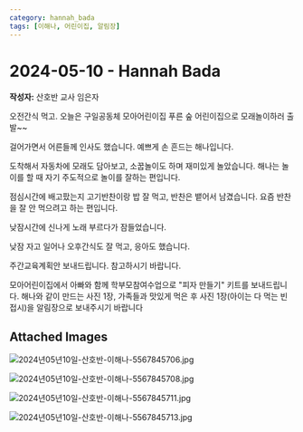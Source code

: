 ```yaml
---
category: hannah_bada
tags: [이해나, 어린이집, 알림장]
---
```


# 2024-05-10 - Hannah Bada

**작성자:** 산호반 교사 임은자  

오전간식  먹고. 오늘은 구일공동체 모아어린이집 푸른 숲 어린이집으로 모래놀이하러 출발~~

걸어가면서 어른들께 인사도 했습니다. 예쁘게 손 흔드는 해나입니다.

도착해서 자동차에 모래도 담아보고, 소꿉놀이도 하며 재미있게 놀았습니다. 해나는 놀이를 할 때 자기 주도적으로 놀이를 잘하는 편입니다. 

점심시간에 배고팠는지 고기반찬이랑 밥 잘 먹고, 반찬은 뱉어서 남겼습니다. 요즘 반찬을 잘 안 먹으려고 하는 편입니다.

낮잠시간에 신나게 노래 부르다가 잠들었습니다.

낮잠 자고 일어나 오후간식도 잘 먹고, 응아도 했습니다.

주간교육계획안 보내드립니다. 참고하시기 바랍니다.

모아어린이집에서 아빠와 함께 학부모참여수업으로 "피자 만들기" 키트를 보내드립니다.  해나와 같이 만드는 사진 1장, 가족들과 맛있게 먹은 후 사진 1장(아이는 다 먹는 빈접시)을 알림장으로 보내주시기 바랍니다

## Attached Images
![2024년05년10일-산호반-이해나-5567845706.jpg](https://feghi.github.io/assets/img/bada_photo/2024년05년10일-산호반-이해나-5567845706.jpg)

![2024년05년10일-산호반-이해나-5567845708.jpg](https://feghi.github.io/assets/img/bada_photo/2024년05년10일-산호반-이해나-5567845708.jpg)

![2024년05년10일-산호반-이해나-5567845711.jpg](https://feghi.github.io/assets/img/bada_photo/2024년05년10일-산호반-이해나-5567845711.jpg)

![2024년05년10일-산호반-이해나-5567845713.jpg](https://feghi.github.io/assets/img/bada_photo/2024년05년10일-산호반-이해나-5567845713.jpg)

